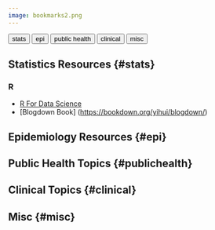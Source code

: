 ```yaml
---
image: bookmarks2.png
---
```

<a href="#stats"><button class = "statsbutton">stats</button></a>
<a href="#epi"><button class = "epibutton">epi</button></a>
<a href="#publichealth"><button class = "publichealthbutton"> public health </button></a>
<a href="#clinical"><button class = "clinicalbutton"> clinical</button></a>
<a href="#misc"><button class = "miscbutton">misc</button></a>

## Statistics Resources {#stats}
### R 
* [R For Data Science](https://r4ds.had.co.nz/)
* [Blogdown Book] (https://bookdown.org/yihui/blogdown/)

## Epidemiology Resources {#epi}



## Public Health Topics {#publichealth}

## Clinical Topics {#clinical}

## Misc {#misc}